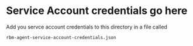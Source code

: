 # Service Account credentials go here

Add you servce account credentials to this directory in a file called

```
rbm-agent-service-account-credentials.json
```
